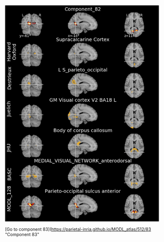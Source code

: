 


![82](preliminary/82.jpg "Component 82")

[Go to component 83](https://parietal-inria.github.io/MODL_atlas/512/83 "Component 83"